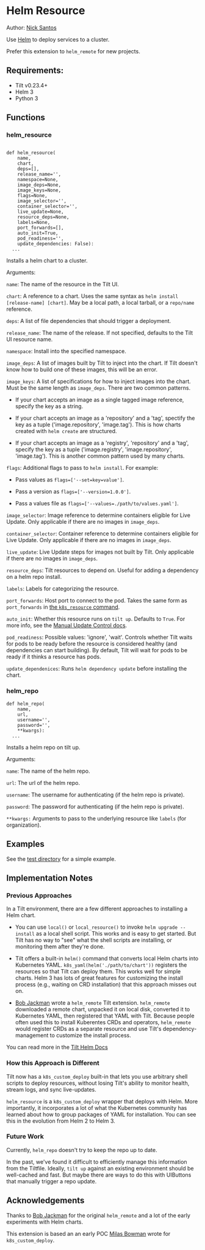 # Helm Resource

Author: [Nick Santos](https://github.com/nicks)

Use [Helm](https://helm.io/) to deploy services to a cluster.

Prefer this extension to `helm_remote` for new projects.

## Requirements:

- Tilt v0.23.4+
- Helm 3
- Python 3

## Functions

### helm_resource

```

def helm_resource(
    name,
    chart,
    deps=[],
    release_name='',
    namespace=None,
    image_deps=None,
    image_keys=None,
    flags=None,
    image_selector='',
    container_selector='',
    live_update=None,
    resource_deps=None,
    labels=None,
    port_forwards=[],
    auto_init=True,
    pod_readiness='',
    update_dependencies: False):
  ...
```

Installs a helm chart to a cluster.

Arguments:

`name`: The name of the resource in the Tilt UI.

`chart`: A reference to a chart. Uses the same syntax as `helm install
[release-name] [chart]`. May be a local path, a local tarball, or a `repo/name`
reference.

`deps`: A list of file dependencies that should trigger a deployment.

`release_name`: The name of the release. If not specified, defaults to the Tilt UI resource name.

`namespace`: Install into the specified namespace.

`image_deps`: A list of images built by Tilt to inject into the chart. If Tilt doesn't know
how to build one of these images, this will be an error.

`image_keys`: A list of specifications for how to inject images into the
chart. Must be the same length as `image_deps`.  There are two common patterns.

- If your chart accepts an image as a single tagged image reference, specify the key as a string.

- If your chart accepts an image as a 'repository' and a 'tag', spectify the key
  as a tuple ('image.repository', 'image.tag'). This is how charts created with
  `helm create` are structured.

- If your chart accepts an image as a 'registry', 'repository' and a 'tag', specify the key
  as a tuple ('image.registry', 'image.repository', 'image.tag'). This is another common pattern used
  by many charts.

`flags`: Additional flags to pass to `helm install`. For example:

- Pass values as `flags=['--set=key=value']`.

- Pass a version as `flags=['--version=1.0.0']`.

- Pass a values file as `flags=['--values=./path/to/values.yaml']`.

`image_selector`: Image reference to determine containers eligible for Live Update.
Only applicable if there are no images in `image_deps`.

`container_selector`: Container reference to determine containers eligible for Live Update.
Only applicable if there are no images in `image_deps`.

`live_update`: Live Update steps for images not built by Tilt.
Only applicable if there are no images in `image_deps`.

`resource_deps`: Tilt resources to depend on. Useful for adding a dependency on a helm repo install.

`labels`: Labels for categorizing the resource.

`port_forwards`: Host port to connect to the pod. Takes the same form as `port_forwards` in [the `k8s_resource` command](https://docs.tilt.dev/api.html#api.k8s_resource).

`auto_init`: Whether this resource runs on `tilt up`. Defaults to `True`. For more info, see the [Manual Update Control docs](https://docs.tilt.dev/manual_update_control.html).

`pod_readiness`: Possible values: 'ignore', 'wait'. Controls whether Tilt waits for
pods to be ready before the resource is considered healthy (and dependencies
can start building). By default, Tilt will wait for pods to be ready if it
thinks a resource has pods.

`update_dependenices`: Runs `helm dependency update` before installing the chart.

### helm_repo

```
def helm_repo(
    name,
    url,
    username='',
    password='',
    **kwargs):
  ...
```

Installs a helm repo on tilt up.

Arguments:

`name`: The name of the helm repo.

`url`: The url of the helm repo.

`username`: The username for authenticating (if the helm repo is private).

`password`: The password for authenticating (if the helm repo is private).

`**kwargs:` Arguments to pass to the underlying resource like `labels` (for organization).

## Examples

See the [test directory](./test/Tiltfile) for a simple example.

## Implementation Notes

### Previous Approaches

In a Tilt environment, there are a few different approaches to installing a Helm chart.

- You can use `local()` or `local_resource()` to invoke `helm upgrade
  --install` as a local shell script.  This works and is easy to get
  started. But Tilt has no way to "see" what the shell scripts are installing,
  or monitoring them after they're done.

- Tilt offers a built-in `helm()` command that converts local Helm charts into
  Kubernetes YAML. `k8s_yaml(helm('./path/to/chart'))` registers the resources
  so that Tilt can deploy them. This works well for simple charts. Helm 3 has
  lots of great features for customizing the install process (e.g., waiting on
  CRD installation) that this approach misses out on.

- [Bob Jackman](https://github.com/kogi) wrote a `helm_remote` Tilt extension.
  `helm_remote` downloaded a remote chart, unpacked it on local disk, converted
  it to Kubernetes YAML, then registered that YAML with Tilt. Because
  people often used this to install Kuberentes CRDs and operators,
  `helm_remote` would register CRDs as a separate resource and use
  Tilt's dependency-management to customize the install process.

You can read more in the [Tilt Helm Docs](https://docs.tilt.dev/helm.html)

### How this Approach is Different

Tilt now has a `k8s_custom_deploy` built-in that lets you use arbitrary shell
scripts to deploy resources, without losing Tilt's ability to monitor health,
stream logs, and sync live-updates.

`helm_resource` is a `k8s_custom_deploy` wrapper that deploys with Helm.  More
importantly, it incorporates a lot of what the Kubernetes community has learned
about how to group packages of YAML for installation. You can see this in the
evolution from Helm 2 to Helm 3.

### Future Work

Currently, `helm_repo` doesn't try to keep the repo up to date.

In the past, we've found it difficult to efficiently manage this information
from the Tiltfile. Ideally, `tilt up` against an existing environment should be
well-cached and fast. But maybe there are ways to do this with UIButtons that
manually trigger a repo update.

## Acknowledgements

Thanks to [Bob Jackman](https://github.com/kogi) for the original `helm_remote`
and a lot of the early experiments with Helm charts.

This extension is based an an early POC [Milas Bowman](https://github.com/milas)
wrote for `k8s_custom_deploy`.
